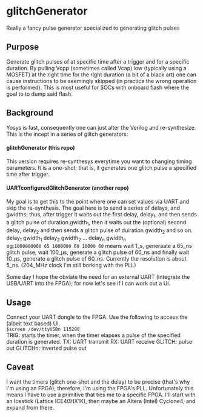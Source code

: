 # glitchGenerator
Really a fancy pulse generator specialized to generating glitch pulses
## Purpose
Generate glitch pulses of at specific time after a trigger and for a specific 
duration. By pulling Vcpp (sometimes called Vcap) low (typically using a 
MOSFET) at the right time for the right duration (a bit of a black art) one 
can cause instructions to be seemingly skipped (in practice the wrong 
operation is performed). This is most useful for SOCs with onboard flash where 
the goal to to dump said flash.
## Background
Yosys is fast, consequently one can just alter the Verilog and re-synthesize. 
This is the incept in a series of glitch generators:
#### glitchGenerator (this repo)
This version requires re-synthesys everytime you want to changing timing 
parameters. It is a one-shot; that is, it generates one glitch pulse a 
specified time after trigger.
#### UARTconfiguredGlitchGenerator (another repo)
My goal is to get this to the point where one can set values via UART and skip 
the re-synthesis. The goal here is to send a series of delays, and gwidths; 
thus, after trigger it waits out the first delay, delay<sub>1</sub>, and then 
sends a glitch pulse of duration gwidth<sub>1</sub>, then it waits out the 
(optional) second delay, delay<sub>2</sub> and then sends a glitch pulse of 
duiration gwidth<sub>2</sub> and so on.   
delay<sub>1</sub> gwidth<sub>1</sub> delay<sub>2</sub> gwidth<sub>2</sub> ... 
delay<sub>n</sub> gwidth<sub>n</sub>   
eg:```1000000000 65 1000000 60 10000 60``` means wait 1_s, generaate a 65_ns 
glitch pulse, wait 100_&mu;s, generate a glitch pulse of 60_ns and finally 
wait 10_&mu;s, generate a glitch pulse of 60_ns. Currently the resolution 
is about 5_ns. (204_MHz clock I'm still borking with the PLL)    

Some day I hope the obviate the need for an external UART (integrate the 
USB/UART into the FPGA); for now let's see if I can work out a UI.
## Usage
Connect your UART dongle to the FPGA. Use the following to access the (albeit 
text based) UI.   
`$screen /dev/ttyUSBn 115200`  
TRIG: starts the timer, when the timer elapses a pulse of the specified 
duration is generated.
TX: UART transmit
RX: UART receive
GLITCH: pulse out
GLITCHn: inverted pulse out
## Caveat
I want the timers (glitch one-shot and the delay) to be precise (that's why I'm using an FPGA); therefore, I'm using the FPGA's PLL. Unfortunately this means I have to use a primitive that ties me to a specific FPGA. I'll start with an Icestick (Lattice ICE40HX1K), then maybe an Altera (Intel) Cyclone4, and expand from there. 
